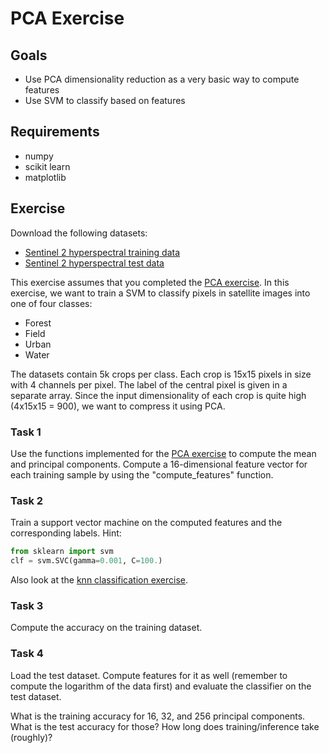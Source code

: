 PCA Exercise
===============

Goals
-----

- Use PCA dimensionality reduction as a very basic way to compute features
- Use SVM to classify based on features

Requirements
-----
- numpy
- scikit learn
- matplotlib

Exercise
-----

Download the following datasets: 
- [Sentinel 2 hyperspectral training data](data/s2_training_data.npz)
- [Sentinel 2 hyperspectral test data](data/s2_test_data.npz)

This exercise assumes that you completed the [PCA exercise](PCA-exercise.md). In this exercise, we want to train a SVM to classify pixels in satellite images into one of four classes:
- Forest
- Field
- Urban
- Water

The datasets contain 5k crops per class. Each crop is 15x15 pixels in size with 4 channels per pixel. The label of the central pixel is given in a separate array. Since the input dimensionality of each crop is quite high (4x15x15 = 900), we want to compress it using PCA.

### Task 1

Use the functions implemented for the [PCA exercise](PCA-exercise.md) to compute the mean and principal components. Compute a 16-dimensional feature vector for each training sample by using the "compute_features" function.

### Task 2

Train a support vector machine on the computed features and the corresponding labels. Hint:
```python
from sklearn import svm
clf = svm.SVC(gamma=0.001, C=100.)
```
Also look at the [knn classification exercise](knn-classification-exercise.md).

### Task 3

Compute the accuracy on the training dataset.

### Task 4

Load the test dataset. Compute features for it as well (remember to compute the logarithm of the data first) and evaluate the classifier on the test dataset.

What is the training accuracy for 16, 32, and 256 principal components. What is the test accuracy for those? How long does training/inference take (roughly)?
